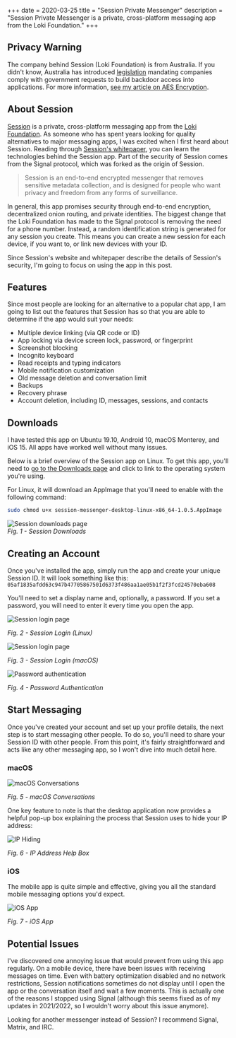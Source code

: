 +++
date = 2020-03-25
title = "Session Private Messenger"
description = "Session Private Messenger is a private, cross-platform messaging app from the Loki Foundation."
+++

## Privacy Warning

The company behind Session (Loki Foundation) is from Australia. If you didn't
know, Australia has introduced
[legislation](https://parlinfo.aph.gov.au/parlInfo/download/legislation/bills/r6195_aspassed/toc_pdf/18204b01.pdf)
mandating companies comply with government requests to build backdoor access
into applications. For more information,
[see my article on AES Encryption](/blog/aes-encryption/).

## About Session

[Session](https://getsession.org) is a private, cross-platform messaging app
from the [Loki Foundation](https://loki.foundation). As someone who has spent
years looking for quality alternatives to major messaging apps, I was excited
when I first heard about Session. Reading through
[Session's whitepaper](https://arxiv.org/pdf/2002.04609.pdf), you can learn the
technologies behind the Session app. Part of the security of Session comes from
the Signal protocol, which was forked as the origin of Session.

> Session is an end-to-end encrypted messenger that removes sensitive metadata
> collection, and is designed for people who want privacy and freedom from any
> forms of surveillance.

In general, this app promises security through end-to-end encryption,
decentralized onion routing, and private identities. The biggest change that the
Loki Foundation has made to the Signal protocol is removing the need for a phone
number. Instead, a random identification string is generated for any session you
create. This means you can create a new session for each device, if you want to,
or link new devices with your ID.

Since Session's website and whitepaper describe the details of Session's
security, I'm going to focus on using the app in this post.

## Features

Since most people are looking for an alternative to a popular chat app, I am
going to list out the features that Session has so that you are able to
determine if the app would suit your needs:

-   Multiple device linking (via QR code or ID)
-   App locking via device screen lock, password, or fingerprint
-   Screenshot blocking
-   Incognito keyboard
-   Read receipts and typing indicators
-   Mobile notification customization
-   Old message deletion and conversation limit
-   Backups
-   Recovery phrase
-   Account deletion, including ID, messages, sessions, and contacts

## Downloads

I have tested this app on Ubuntu 19.10, Android 10, macOS Monterey, and iOS 15.
All apps have worked well without many issues.

Below is a brief overview of the Session app on Linux. To get this app, you'll
need to [go to the Downloads page](https://getsession.org/download/) and click
to link to the operating system you're using.

For Linux, it will download an AppImage that you'll need to enable with the
following command:

```bash
sudo chmod u+x session-messenger-desktop-linux-x86_64-1.0.5.AppImage
```

![Session downloads page](https://img.cleberg.io/blog/20200325-session-private-messenger/session_downloads.png)  
_Fig. 1 - Session Downloads_

## Creating an Account

Once you've installed the app, simply run the app and create your unique Session
ID. It will look something like this:
`05af1835afdd63c947b47705867501d6373f486aa1ae05b1f2f3fcd24570eba608`

You'll need to set a display name and, optionally, a password. If you set a
password, you will need to enter it every time you open the app.

![Session login page](https://img.cleberg.io/blog/20200325-session-private-messenger/session_linux_login.png)

_Fig. 2 - Session Login (Linux)_

![Session login page](https://img.cleberg.io/blog/20200325-session-private-messenger/session_macos_login.png)

_Fig. 3 - Session Login (macOS)_

![Password authentication](https://img.cleberg.io/blog/20200325-session-private-messenger/session_password_authentication.png)

_Fig. 4 - Password Authentication_

## Start Messaging

Once you've created your account and set up your profile details, the next step
is to start messaging other people. To do so, you'll need to share your Session
ID with other people. From this point, it's fairly straightforward and acts like
any other messaging app, so I won't dive into much detail here.

### macOS

![macOS Conversations](https://img.cleberg.io/blog/20200325-session-private-messenger/session_macos_conversations.png)

_Fig. 5 - macOS Conversations_

One key feature to note is that the desktop application now provides a helpful
pop-up box explaining the process that Session uses to hide your IP address:

![IP Hiding](https://img.cleberg.io/blog/20200325-session-private-messenger/session_ip.png)

_Fig. 6 - IP Address Help Box_

### iOS

The mobile app is quite simple and effective, giving you all the standard mobile
messaging options you'd expect.

![iOS App](https://img.cleberg.io/blog/20200325-session-private-messenger/session_ios.png)

_Fig. 7 - iOS App_

## Potential Issues

I've discovered one annoying issue that would prevent from using this app
regularly. On a mobile device, there have been issues with receiving messages on
time. Even with battery optimization disabled and no network restrictions,
Session notifications sometimes do not display until I open the app or the
conversation itself and wait a few moments. This is actually one of the reasons
I stopped using Signal (although this seems fixed as of my updates in 2021/2022,
so I wouldn't worry about this issue anymore).

Looking for another messenger instead of Session? I recommend Signal, Matrix,
and IRC.
